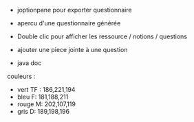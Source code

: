 - joptionpane pour exporter questionnaire
- apercu d'une questionnaire générée

- Double clic pour afficher les ressource / notions / questions
- ajouter une piece jointe à une question

- java doc

couleurs : 
- vert TF : 186,221,194
- bleu F: 181,188,211
- rouge M: 202,107,119
- gris D: 189,198,196
